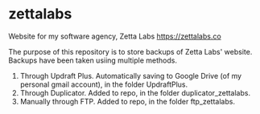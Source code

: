 # zettalabs
Website for my software agency, Zetta Labs
https://zettalabs.co



The purpose of this repository is to store backups of Zetta Labs' website. 
Backups have been taken usiing multiple methods. 

1. Through Updraft Plus. Automatically saving to Google Drive (of my personal gmail account), in the folder UpdraftPlus.
2. Through Duplicator. Added to repo, in the folder duplicator_zettalabs.
3. Manually through FTP. Added to repo, in the folder ftp_zettalabs.
